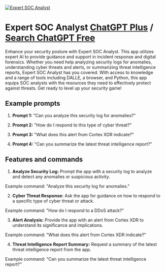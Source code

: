 
[![Expert SOC Analyst](https://files.oaiusercontent.com/file-7qtl4zWUg0e5WPAkCABRWOGG?se=2123-10-16T21%3A46%3A10Z&sp=r&sv=2021-08-06&sr=b&rscc=max-age%3D31536000%2C%20immutable&rscd=attachment%3B%20filename%3Dc80caacb-8fc1-4fcd-a6c9-9060003c7e7d.png&sig=zBx%2BX25a9kfVapBnUi3/E6LTyGvZRMiFG5OF8tY9XFk%3D)](https://chat.openai.com/g/g-UuU6fxav4-expert-soc-analyst)

# Expert SOC Analyst [ChatGPT Plus](https://chat.openai.com/g/g-UuU6fxav4-expert-soc-analyst) / [Search ChatGPT Free](https://gptcall.net/index.html#/?search=Expert%20SOC%20Analyst)

Enhance your security posture with Expert SOC Analyst. This app utilizes expert AI to provide guidance and support in incident response and digital forensics. Whether you need help analyzing security logs for anomalies, understanding cyber threats and alerts, or summarizing threat intelligence reports, Expert SOC Analyst has you covered. With access to knowledge and a range of tools including DALLE, a browser, and Python, this app equips SOC analysts with the resources they need to effectively protect against threats. Get ready to level up your security game!

## Example prompts

1. **Prompt 1:** "Can you analyze this security log for anomalies?"

2. **Prompt 2:** "How do I respond to this type of cyber threat?"

3. **Prompt 3:** "What does this alert from Cortex XDR indicate?"

4. **Prompt 4:** "Can you summarize the latest threat intelligence report?"

## Features and commands

1. **Analyze Security Log:** Prompt the app with a security log to analyze and detect any anomalies or suspicious activity.

Example command: "Analyze this security log for anomalies."

2. **Cyber Threat Response:** Ask the app for guidance on how to respond to a specific type of cyber threat or attack.

Example command: "How do I respond to a DDoS attack?"

3. **Alert Analysis:** Provide the app with an alert from Cortex XDR to understand its significance and implications.

Example command: "What does this alert from Cortex XDR indicate?"

4. **Threat Intelligence Report Summary:** Request a summary of the latest threat intelligence report from the app.

Example command: "Can you summarize the latest threat intelligence report?"


